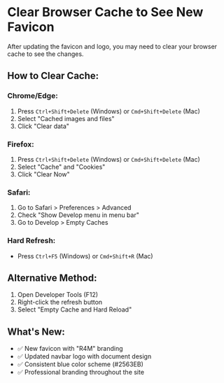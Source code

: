 # Clear Browser Cache to See New Favicon

After updating the favicon and logo, you may need to clear your browser cache to see the changes.

## How to Clear Cache:

### Chrome/Edge:
1. Press `Ctrl+Shift+Delete` (Windows) or `Cmd+Shift+Delete` (Mac)
2. Select "Cached images and files"
3. Click "Clear data"

### Firefox:
1. Press `Ctrl+Shift+Delete` (Windows) or `Cmd+Shift+Delete` (Mac)
2. Select "Cache" and "Cookies"
3. Click "Clear Now"

### Safari:
1. Go to Safari > Preferences > Advanced
2. Check "Show Develop menu in menu bar"
3. Go to Develop > Empty Caches

### Hard Refresh:
- Press `Ctrl+F5` (Windows) or `Cmd+Shift+R` (Mac)

## Alternative Method:
1. Open Developer Tools (F12)
2. Right-click the refresh button
3. Select "Empty Cache and Hard Reload"

## What's New:
- ✅ New favicon with "R4M" branding
- ✅ Updated navbar logo with document design
- ✅ Consistent blue color scheme (#2563EB)
- ✅ Professional branding throughout the site
